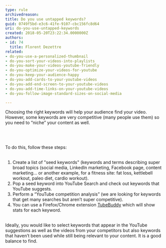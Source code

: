 ```yaml
---
type: rule
archivedreason: 
title: Do you use untapped keywords?
guid: 0749f5bd-e3c6-41fe-9107-cbc156fc8d64
uri: do-you-use-untapped-keywords
created: 2018-05-20T23:22:34.0000000Z
authors:
- id: 74
  title: Florent Dezettre
related:
- do-you-use-a-personalized-thumbnail
- do-you-sort-your-videos-into-playlists
- do-you-make-your-videos-youtube-friendly
- do-you-optimize-your-videos-for-youtube
- do-you-keep-your-audience-happy
- do-you-add-cards-to-your-youtube-videos
- do-you-add-end-screen-to-your-youtube-videos
- do-you-add-time-links-on-your-youtube-videos
- do-you-follow-image-standard-sizes-on-social-media

---
```



<p>Choosing the right keywords will help your audience find your video. However, some keywords are very competitive (many people use them) so you need to “niche” your content as well.</p>
<br><excerpt class='endintro'></excerpt><br>
<p>To do this, follow these steps&#58;<br>&#160;<br></p><ol><li>Create a list of &quot;seed keywords&quot; (keywords and terms describing super broad topics (social media, LinkedIn marketing, Facebook page, content marketing… or another example, for a fitness site&#58; fat loss, kettlebell workout, paleo diet, cardio workout).</li><li>Pop a seed keyword into YouTube Search and check out keywords that YouTube suggests.</li><li>Perform a “YouTube competition analysis” (we are looking for keywords that get many searches but aren’t super competitive).</li><li>You can use a Firefox/Chrome extension <a href="https&#58;//www.tubebuddy.com/">TubeBuddy</a> which will show stats for each keyword.<br></li></ol><p>&#160;<br>Ideally, you would like to select keywords that appear in the YouTube suggestions as well as the videos from your competitors but also keywords that haven’t been used while still being relevant to your content. It is a good balance to find.<br></p>


